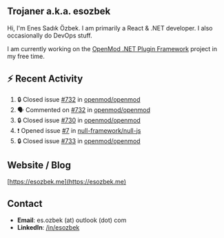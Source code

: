 ##  Trojaner a.k.a. esozbek
Hi, I'm Enes Sadık Özbek. I am primarily a React & .NET developer. I also occasionally do DevOps stuff.

I am currently working on the [OpenMod .NET Plugin Framework](https://github.com/openmod/openmod) project in my free time. 

## :zap: Recent Activity

<!--START_SECTION:activity-->
1. 🔒 Closed issue [#732](https://github.com/openmod/openmod/issues/732) in [openmod/openmod](https://github.com/openmod/openmod)
2. 🗣 Commented on [#732](https://github.com/openmod/openmod/issues/732#issuecomment-1666467105) in [openmod/openmod](https://github.com/openmod/openmod)
3. 🔒 Closed issue [#730](https://github.com/openmod/openmod/issues/730) in [openmod/openmod](https://github.com/openmod/openmod)
4. ❗ Opened issue [#7](https://github.com/null-framework/null-js/issues/7) in [null-framework/null-js](https://github.com/null-framework/null-js)
5. 🔒 Closed issue [#733](https://github.com/openmod/openmod/issues/733) in [openmod/openmod](https://github.com/openmod/openmod)
<!--END_SECTION:activity-->

## Website / Blog
[https://esozbek.me](https://esozbek.me)

## Contact
- **Email**: es.ozbek (at) outlook (dot) com
- **LinkedIn**: [/in/esozbek](https://linkedin.com/in/esozbek)
